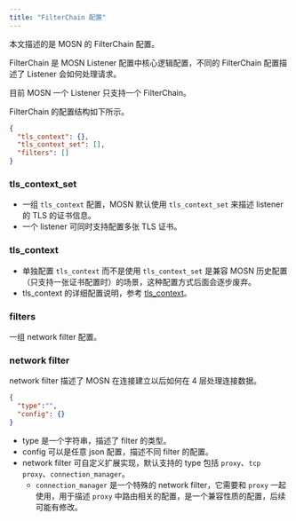 ```yaml
---
title: "FilterChain 配置"
---
```


本文描述的是 MOSN 的 FilterChain 配置。

FilterChain 是 MOSN Listener 配置中核心逻辑配置，不同的 FilterChain 配置描述了 Listener 会如何处理请求。

目前 MOSN 一个 Listener 只支持一个 FilterChain。

FilterChain 的配置结构如下所示。

```json
{
  "tls_context": {},
  "tls_context_set": [],
  "filters": []
}
```

### tls_context_set

- 一组 `tls_context` 配置，MOSN 默认使用 `tls_context_set` 来描述 listener 的 TLS 的证书信息。
- 一个 listener 可同时支持配置多张 TLS 证书。

### tls_context

- 单独配置 `tls_context` 而不是使用 `tls_context_set` 是兼容 MOSN 历史配置（只支持一张证书配置时）的场景，这种配置方式后面会逐步废弃。
- tls_context 的详细配置说明，参考 [tls_context](../../custom#tls-context)。

### filters

一组 network filter 配置。

### network filter

network filter 描述了 MOSN 在连接建立以后如何在 4 层处理连接数据。

```json
{
  "type":"",
  "config": {}
}
```

- type 是一个字符串，描述了 filter 的类型。
- config 可以是任意 json 配置，描述不同 filter 的配置。
- network filter 可自定义扩展实现，默认支持的 type 包括 `proxy`、`tcp proxy`、`connection_manager`。
  - `connection_manager` 是一个特殊的 network filter，它需要和 `proxy` 一起使用，用于描述 `proxy` 中路由相关的配置，是一个兼容性质的配置，后续可能有修改。